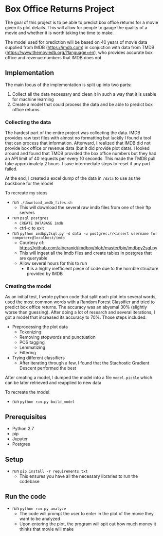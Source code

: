 # Box Office Returns Project

The goal of this project is to be able to predict box office returns for a movie given its plot details. This will allow for people to gauge the quality of a movie and whether it is worth taking the time to make.

The model used for prediction will be based on 40 years of movie data supplied from IMDB (https://imdb.com) in conjuction with data from TMDB (https://www.themoviedb.org/?language=en), who provides accurate box office and revenue numbers that IMDB does not.

## Implementation

The main focus of the implementation is split up into two parts:

1) Collect all the data necessary and clean it in such a way that it is usable for machine learning
2) Create a model that could process the data and be able to predict box office returns

### Collecting the data

The hardest part of the entire project was collecting the data. IMDB provides raw text files with almost no formatting but luckily I found a tool that can process that information. Afterward, I realized that IMDB did not provide box office or revenue data (but it did provide plot data). I looked around and found that TMDB provided the box office numbers but they had an API limit of 40 requests per every 10 seconds. This made the TMDB pull take approximately 2 hours. I save intermediate steps to reset if any part failed.

At the end, I created a excel dump of the data in `/data` to use as the backbone for the model

To recreate my steps
- run `./download_imdb_files.sh`
  - This will download the several raw imdb files from one of their ftp servers
- run `psql postgres`
  - `CREATE DATABASE imdb`
  - ctrl-c to exit
- run `python imdbpy2sql.py -d data -u postgres://<insert username for computer>@localhost/imdb`
  - Courtesy of: https://github.com/alberanid/imdbpy/blob/master/bin/imdbpy2sql.py
  - This will ingest all the imdb files and create tables in postgres that are queryable
  - Allow several hours for this to run
    - It is a highly inefficient piece of code due to the horrible structure provided by IMDB


### Creating the model

As an initial test, I wrote python code that split each plot into several words, used the most common words with a Random Forest Classifier and tried to predict box office returns. The accuracy was an abysmal 30% (slightly worse than guessing). After doing a lot of research and several iterations, I got a model that increased its accuracy to 70%. Those steps included:
 - Preprocessing the plot data
   - Tokenizing
   - Removing stopwords and punctuation
   - POS tagging
   - Lemmatizing
   - Filtering
 - Trying different classifiers
   - After iterating through a few, I found that the Stachostic Gradient Descent performed the best

After creating a model, I dumped the model into a file `model.pickle` which can be later retrieved and reapplied to new data

To recreate the model:
- run `python run.py build_model`

## Prerequisites
- Python 2.7
- pip
- Jupyter
- Postgres

## Setup
- run `pip install -r requirements.txt`
  - This ensures you have all the necessary libraries to run the codebase

## Run the code
- run `python run.py analyze`
  - The code will prompt the user to enter in the plot of the movie they want to be analyzed
  - Upon entering the plot, the program will spit out how much money it thinks that movie will make

